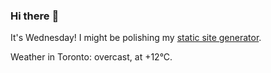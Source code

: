 ### Hi there :wave:

It's Wednesday! I might be polishing my [static site generator](https://github.com/bewuethr/pandoc-bash-blog).

Weather in Toronto: overcast, at +12°C.
